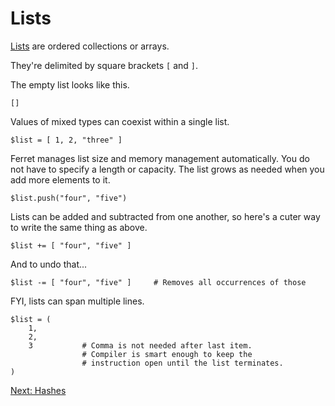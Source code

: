 # Lists

[Lists](../std/List.md) are ordered collections or arrays.

They're delimited by square brackets `[` and `]`.

The empty list looks like this.

    []

Values of mixed types can coexist within a single list.

    $list = [ 1, 2, "three" ]

Ferret manages list size and memory management automatically. You
do not have to specify a length or capacity. The list grows as
needed when you add more elements to it.

    $list.push("four", "five")

Lists can be added and subtracted from one another, so here's a
cuter way to write the same thing as above.

    $list += [ "four", "five" ]

And to undo that...

    $list -= [ "four", "five" ]     # Removes all occurrences of those

FYI, lists can span multiple lines.

    $list = (
        1,
        2,
        3           # Comma is not needed after last item.
                    # Compiler is smart enough to keep the
                    # instruction open until the list terminates.
    )

[Next: Hashes](26-hashes.md)